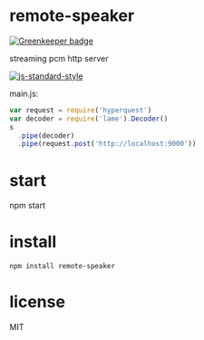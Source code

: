 # remote-speaker

[![Greenkeeper badge](https://badges.greenkeeper.io/JamesKyburz/remote-speaker.svg)](https://greenkeeper.io/)

streaming pcm http server

[![js-standard-style](https://cdn.rawgit.com/feross/standard/master/badge.svg)](https://github.com/feross/standard)

main.js:

```javascript
var request = require('hyperquest')
var decoder = require('lame').Decoder()
s
  .pipe(decoder)
  .pipe(request.post('http://localhost:9000'))
```

# start
npm start

# install
```
npm install remote-speaker
```

# license

MIT
